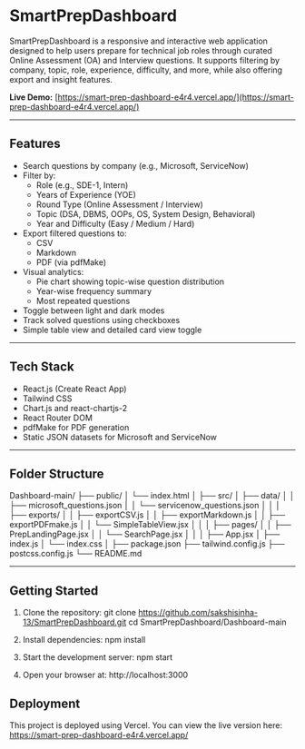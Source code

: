# SmartPrepDashboard

SmartPrepDashboard is a responsive and interactive web application designed to help users prepare for technical job roles through curated Online Assessment (OA) and Interview questions. It supports filtering by company, topic, role, experience, difficulty, and more, while also offering export and insight features.

**Live Demo:** [https://smart-prep-dashboard-e4r4.vercel.app/](https://smart-prep-dashboard-e4r4.vercel.app/)

---

## Features

- Search questions by company (e.g., Microsoft, ServiceNow)
- Filter by:
  - Role (e.g., SDE-1, Intern)
  - Years of Experience (YOE)
  - Round Type (Online Assessment / Interview)
  - Topic (DSA, DBMS, OOPs, OS, System Design, Behavioral)
  - Year and Difficulty (Easy / Medium / Hard)
- Export filtered questions to:
  - CSV
  - Markdown
  - PDF (via pdfMake)
- Visual analytics:
  - Pie chart showing topic-wise question distribution
  - Year-wise frequency summary
  - Most repeated questions
- Toggle between light and dark modes
- Track solved questions using checkboxes
- Simple table view and detailed card view toggle

---

## Tech Stack

- React.js (Create React App)
- Tailwind CSS
- Chart.js and react-chartjs-2
- React Router DOM
- pdfMake for PDF generation
- Static JSON datasets for Microsoft and ServiceNow

---

## Folder Structure
Dashboard-main/
├── public/
│ └── index.html
│
├── src/
│ ├── data/
│ │ ├── microsoft_questions.json
│ │ └── servicenow_questions.json
│ │
│ ├── exports/
│ │ ├── exportCSV.js
│ │ ├── exportMarkdown.js
│ │ ├── exportPDFmake.js
│ │ └── SimpleTableView.jsx
│ │
│ ├── pages/
│ │ ├── PrepLandingPage.jsx
│ │ └── SearchPage.jsx
│ │
│ ├── App.jsx
│ ├── index.js
│ └── index.css
│
├── package.json
├── tailwind.config.js
├── postcss.config.js
└── README.md

---

## Getting Started

1. Clone the repository:
git clone https://github.com/sakshisinha-13/SmartPrepDashboard.git
cd SmartPrepDashboard/Dashboard-main

2. Install dependencies:
   npm install

3. Start the development server:
   npm start

4. Open your browser at:
http://localhost:3000

## Deployment
This project is deployed using Vercel.
You can view the live version here:
https://smart-prep-dashboard-e4r4.vercel.app/
